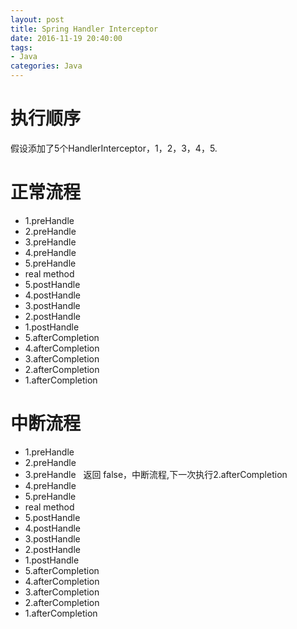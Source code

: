 ```yaml
---
layout: post
title: Spring Handler Interceptor
date: 2016-11-19 20:40:00
tags:
- Java
categories: Java
---
```


# 执行顺序

假设添加了5个HandlerInterceptor，1，2，3，4，5.

# 正常流程

* 1.preHandle
* 2.preHandle
* 3.preHandle
* 4.preHandle
* 5.preHandle
* real method
* 5.postHandle
* 4.postHandle
* 3.postHandle
* 2.postHandle
* 1.postHandle
* 5.afterCompletion
* 4.afterCompletion
* 3.afterCompletion
* 2.afterCompletion
* 1.afterCompletion


# 中断流程

* 1.preHandle
* 2.preHandle
* 3.preHandle   返回 false，中断流程,下一次执行2.afterCompletion
* 4.preHandle
* 5.preHandle
* real method
* 5.postHandle
* 4.postHandle
* 3.postHandle
* 2.postHandle
* 1.postHandle
* 5.afterCompletion
* 4.afterCompletion
* 3.afterCompletion
* 2.afterCompletion
* 1.afterCompletion








